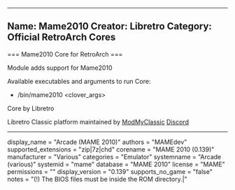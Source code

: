 -----------------------
Name: Mame2010
Creator: Libretro
Category: Official RetroArch Cores
-----------------------

=== Mame2010 Core for RetroArch ===

Module adds support for Mame2010

Available executables and arguments to run Core:
- /bin/mame2010 <rom> <clover_args>

Core by Libretro

Libretro Classic platform maintained by [ModMyClassic](https://modmyclassic.com) [Discord](https://discordapp.com/invite/8gygsrw)

-----------------------

display_name = "Arcade (MAME 2010)"
authors = "MAMEdev"
supported_extensions = "zip|7z|chd"
corename = "MAME 2010 (0.139)"
manufacturer = "Various"
categories = "Emulator"
systemname = "Arcade (various)"
systemid = "mame"
database = "MAME 2010"
license = "MAME"
permissions = ""
display_version = "0.139"
supports_no_game = "false"
notes = "(!) The BIOS files must be inside the ROM directory.|"
